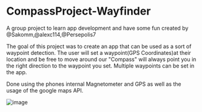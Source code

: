 # CompassProject-Wayfinder
A group project to learn app development and have some fun created by 
@Sakomm,@alexc114,@Persepolis7

The goal of this project was to create an app that can be used as a sort of waypoint detection. The user will set a waypoint(GPS Coordinates)at their location and be free to move around our "Compass" will always point you in the right direction to the waypoint you set. Multiple waypoints can be set in the app. 

Done using the phones internal Magnetometer and GPS as well as the usage of the google maps API.

![image](https://user-images.githubusercontent.com/55466413/122843604-d47ca800-d2cd-11eb-9779-9512ca0bec9c.png)

